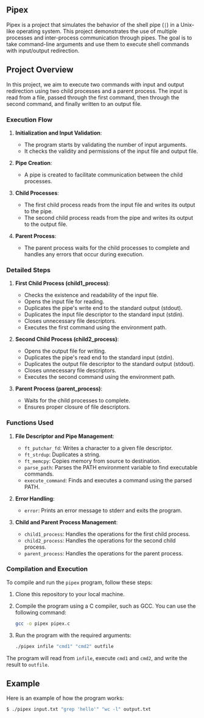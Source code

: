 ## Pipex

Pipex is a project that simulates the behavior of the shell pipe (`|`) in a Unix-like operating system. This project demonstrates the use of multiple processes and inter-process communication through pipes. The goal is to take command-line arguments and use them to execute shell commands with input/output redirection.

## Project Overview

In this project, we aim to execute two commands with input and output redirection using two child processes and a parent process. The input is read from a file, passed through the first command, then through the second command, and finally written to an output file.

### Execution Flow

1. **Initialization and Input Validation**:
   - The program starts by validating the number of input arguments.
   - It checks the validity and permissions of the input file and output file.

2. **Pipe Creation**:
   - A pipe is created to facilitate communication between the child processes.

3. **Child Processes**:
   - The first child process reads from the input file and writes its output to the pipe.
   - The second child process reads from the pipe and writes its output to the output file.

4. **Parent Process**:
   - The parent process waits for the child processes to complete and handles any errors that occur during execution.

### Detailed Steps

1. **First Child Process (child1_process)**:
   - Checks the existence and readability of the input file.
   - Opens the input file for reading.
   - Duplicates the pipe's write end to the standard output (stdout).
   - Duplicates the input file descriptor to the standard input (stdin).
   - Closes unnecessary file descriptors.
   - Executes the first command using the environment path.

2. **Second Child Process (child2_process)**:
   - Opens the output file for writing.
   - Duplicates the pipe's read end to the standard input (stdin).
   - Duplicates the output file descriptor to the standard output (stdout).
   - Closes unnecessary file descriptors.
   - Executes the second command using the environment path.

3. **Parent Process (parent_process)**:
   - Waits for the child processes to complete.
   - Ensures proper closure of file descriptors.

### Functions Used

1. **File Descriptor and Pipe Management**:
   - `ft_putchar_fd`: Writes a character to a given file descriptor.
   - `ft_strdup`: Duplicates a string.
   - `ft_memcpy`: Copies memory from source to destination.
   - `parse_path`: Parses the PATH environment variable to find executable commands.
   - `execute_command`: Finds and executes a command using the parsed PATH.

2. **Error Handling**:
   - `error`: Prints an error message to stderr and exits the program.

3. **Child and Parent Process Management**:
   - `child1_process`: Handles the operations for the first child process.
   - `child2_process`: Handles the operations for the second child process.
   - `parent_process`: Handles the operations for the parent process.

### Compilation and Execution

To compile and run the `pipex` program, follow these steps:

1. Clone this repository to your local machine.
2. Compile the program using a C compiler, such as GCC. You can use the following command:

    ```bash
    gcc -o pipex pipex.c
    ```

3. Run the program with the required arguments:

    ```bash
    ./pipex infile "cmd1" "cmd2" outfile
    ```

The program will read from `infile`, execute `cmd1` and `cmd2`, and write the result to `outfile`.

## Example

Here is an example of how the program works:

```bash
$ ./pipex input.txt "grep 'hello'" "wc -l" output.txt
